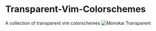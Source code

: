 Transparent-Vim-Colorschemes
============================

A collection of transparent vim colorschemes
![Monokai Transparent](http://i.imgur.com/DoiuOn4.png)
